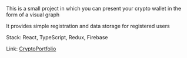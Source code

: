 This is a small project in which you can present your crypto wallet in the form of a visual graph

It provides simple registration and data storage for registered users

Stack: React, TypeScript, Redux, Firebase

Link: [CryptoPortfolio](https://rem700.github.io/CryptoPortfolio/)
